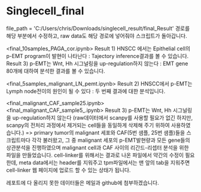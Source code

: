 # Singlecell_final


file_path = 'C:/Users/chris/Downloads/singlecell_result/final_Result'
경로를 해당 부분에서 수정하고, raw data도 해당 경로에 넣어줘야 스크립트가 돌아갑니다.

<final_10samples_PAGA_cor.ipynb>
Result 1) HNSCC 에서는 Epithelial cell의 p-EMT program이 발현이 나타난다 : Tajectory inference결과를 볼 수 있습니다.
Result 3) p-EMT는 Wnt, Hh 시그널링을 up-regulation하지 않는다 : EMT gene 80개에 대하여 분석한 결과를 볼 수 있습니다.

<final_5samples_malignant_LN_pemt.ipynb>
Result 2) HNSCC에서 p-EMT는 Lymph node전이의 원인이 될 수 있다 : 두 번째 결과에 대한 분석입니다.

<final_malignant_CAF_sample25.ipynb>
<final_malignant_CAF_sample5_.ipynb>
Result 3) p-EMT는 Wnt, Hh 시그널링을 up-regulation하지 않는다
(raw데이터에서 scanpy를 사용할 필요가 없긴 하지만, scanpy의 전처리 과정에서 제거되는 cell들을 동일하게 삭제해 주기 위하여 사용하였습니다.)
=> primary tumor의 malignant 세포와 CAF(5번 샘플, 25번 샘플)들을 스크립트마다 각각 불러왔고,
그 중 malignant 세포의 p-EMT발현량과 모든 gene들의 상관분석을 진행하였으며
malignant cell과 CAF 사이의 리간드-리셉터 분석을 위한 파일을 만들었습니다.
cell-linker를 위해서는 결과로 나온 파일에서 약간의 수정이 필요한데, meta data에서는 header를 지워주고 tpm파일에서는 맨 앞의 tab을 지워주면
cell-linker 웹 페이지에 업로드 할 수 있는 상태가 됩니다. 

레포트에 다 올리지 못한 데이터들은 메일과 github에 첨부하겠습니다.
